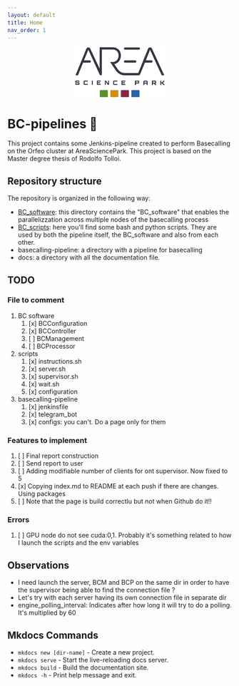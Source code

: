 ```yaml
---
layout: default
title: Home
nav_order: 1
---
```


<p align="center">
  <img src="assets/area_for_white_bkg.png" alt="Area logo" width="200"/>
</p>

# BC-pipelines 🧬
This project contains some Jenkins-pipeline created to perform Basecalling on the Orfeo cluster at AreaSciencePark. This project is based on the Master degree thesis of Rodolfo Tolloi.

## Repository structure
The repository is organized in the following way:  
- [BC_software](BC_software.md): this directory contains the "BC_software" that enables the parallelizzation across multiple nodes of the basecalling process
- [BC_scripts](BC_scripts.md): here you'll find some bash and python scripts. They are used by both the pipeline itself, the BC_software and also from each other.
- basecalling-pipeline: a directory with a pipeline for basecalling
- docs: a directory with all the documentation file.

## TODO
### File to comment
1. BC software
    1. [x] BCConfiguration
    2. [x] BCController
    3. [ ] BCManagement
    4. [ ] BCProcessor
2. scripts
    1. [x] instructions.sh
    2. [x] server.sh
    3. [x] supervisor.sh
    4. [x] wait.sh
    5. [x] configuration
3. basecalling-pipeline
   1. [x] jenkinsfile
   2. [x] telegram_bot
   3. [x] configs: you can't. Do a page only for them

### Features to implement
1. [ ] Final report construction
2. [ ] Send report to user
3. [ ] Adding modifiable number of clients for ont supervisor. Now fixed to 5
4. [x] Copying index.md to README at each push if there are changes. Using packages
5. [ ] Note that the page is build correctlu but not when Github do it!!

### Errors 
1. [ ] GPU node do not see cuda:0,1. Probably it's something related to how I launch
the scripts and the env variables

## Observations
- I need launch the server, BCM and BCP on the same dir in order to have
the supervisor being able to find the connection file ?
- Let's try with each server having its own connection file in separate dir
- engine_polling_interval: Indicates after how long it will try to do a polling. It's multiplied by 60

## Mkdocs Commands

* `mkdocs new [dir-name]` - Create a new project.
* `mkdocs serve` - Start the live-reloading docs server.
* `mkdocs build` - Build the documentation site.
* `mkdocs -h` - Print help message and exit.

